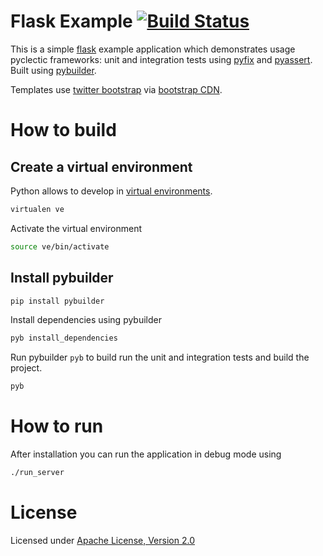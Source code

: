 # Flask Example [![Build Status](https://secure.travis-ci.org/pyclectic/flask-example.png)](http://travis-ci.org/pyclectic/flask-example)

This is a simple [flask](http://flask.pocoo.org/) example application which demonstrates usage pyclectic frameworks:
unit and integration tests using [pyfix](http://github.com/pyclectic/pyfix)
and [pyassert](http://github.com/pyclectic/pyassert). Built using [pybuilder](http://pybuilder.github.com).

Templates use [twitter bootstrap](http://twitter.github.com/bootstrap/) via [bootstrap CDN](http://bootstrapcdn.com).

# How to build

## Create a virtual environment

Python allows to develop in [virtual environments](http://pypi.python.org/pypi/virtualenv).

```bash
virtualen ve
```

Activate the virtual environment

```bash
source ve/bin/activate
```

## Install pybuilder

```bash
pip install pybuilder
```

 Install dependencies using pybuilder
```bash
pyb install_dependencies
```

Run pybuilder `pyb` to build run the unit and integration tests and build the project.
```bash
pyb
```

# How to run

After installation you can run the application in debug mode using
```bash
./run_server
```

# License

Licensed under [Apache License, Version 2.0](http://www.apache.org/licenses/LICENSE-2.0.html)
